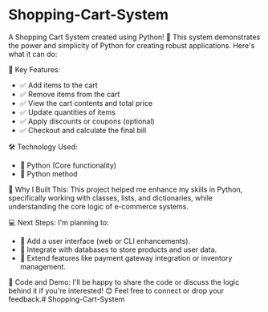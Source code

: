 ﻿# Shopping-Cart-System
A Shopping Cart System created using Python! 🎉 This system demonstrates the power and simplicity of Python for creating robust applications. Here's what it can do:

🔑 Key Features:
- ✅ Add items to the cart
- ✅ Remove items from the cart
- ✅ View the cart contents and total price
- ✅ Update quantities of items
- ✅ Apply discounts or coupons (optional)
- ✅ Checkout and calculate the final bill

🛠️ Technology Used:
- 🔹 Python (Core functionality)
- 🔹 Python method 


🌟 Why I Built This:
This project helped me enhance my skills in Python, specifically working with classes, lists, and dictionaries, while understanding the core logic of e-commerce systems.

💻 Next Steps:
I'm planning to:
- 🔹 Add a user interface (web or CLI enhancements).
- 🔹 Integrate with databases to store products and user data.
- 🔹 Extend features like payment gateway integration or inventory management.

📂 Code and Demo:
I'll be happy to share the code or discuss the logic behind it if you're interested! 😊 Feel free to connect or drop your feedback.# Shopping-Cart-System
